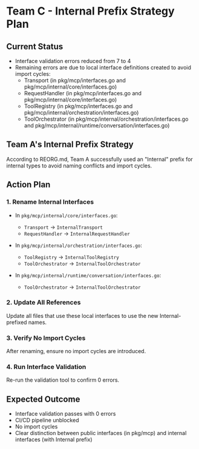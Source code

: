 # Team C - Internal Prefix Strategy Plan

## Current Status
- Interface validation errors reduced from 7 to 4
- Remaining errors are due to local interface definitions created to avoid import cycles:
  - Transport (in pkg/mcp/interfaces.go and pkg/mcp/internal/core/interfaces.go)
  - RequestHandler (in pkg/mcp/interfaces.go and pkg/mcp/internal/core/interfaces.go)
  - ToolRegistry (in pkg/mcp/interfaces.go and pkg/mcp/internal/orchestration/interfaces.go)
  - ToolOrchestrator (in pkg/mcp/internal/orchestration/interfaces.go and pkg/mcp/internal/runtime/conversation/interfaces.go)

## Team A's Internal Prefix Strategy
According to REORG.md, Team A successfully used an "Internal" prefix for internal types to avoid naming conflicts and import cycles.

## Action Plan

### 1. Rename Internal Interfaces
- In `pkg/mcp/internal/core/interfaces.go`:
  - `Transport` → `InternalTransport`
  - `RequestHandler` → `InternalRequestHandler`
  
- In `pkg/mcp/internal/orchestration/interfaces.go`:
  - `ToolRegistry` → `InternalToolRegistry`
  - `ToolOrchestrator` → `InternalToolOrchestrator`
  
- In `pkg/mcp/internal/runtime/conversation/interfaces.go`:
  - `ToolOrchestrator` → `InternalToolOrchestrator`

### 2. Update All References
Update all files that use these local interfaces to use the new Internal-prefixed names.

### 3. Verify No Import Cycles
After renaming, ensure no import cycles are introduced.

### 4. Run Interface Validation
Re-run the validation tool to confirm 0 errors.

## Expected Outcome
- Interface validation passes with 0 errors
- CI/CD pipeline unblocked
- No import cycles
- Clear distinction between public interfaces (in pkg/mcp) and internal interfaces (with Internal prefix)